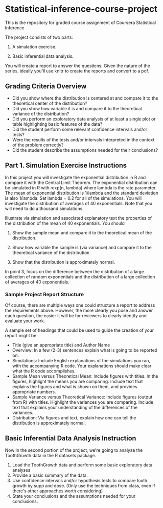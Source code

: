 # Statistical-inference-course-project
This is the repository for graded course assignment of Coursera Statistical Inference

The project consists of two parts:

1. A simulation exercise.

2. Basic inferential data analysis.

You will create a report to answer the questions. Given the nature of the series, ideally you'll use knitr to create the reports and convert to a pdf. 

## Grading Criteria Overview
- Did you show where the distribution is centered at and compare it to the theoretical center of the distribution?
- Did you show how variable it is and compare it to the theoretical variance of the distribution?
- Did you perform an exploratory data analysis of at least a single plot or table highlighting basic features of the data?
- Did the student perform some relevant confidence intervals and/or tests?
- Were the results of the tests and/or intervals interpreted in the context of the problem correctly?
- Did the student describe the assumptions needed for their conclusions?

## Part 1.  Simulation Exercise Instructions
In this project you will investigate the exponential distribution in R and compare it with the Central Limit Theorem. The exponential distribution can be simulated in R with rexp(n, lambda) where lambda is the rate parameter. The mean of exponential distribution is 1/lambda and the standard deviation is also 1/lambda. Set lambda = 0.2 for all of the simulations. You will investigate the distribution of averages of 40 exponentials. Note that you will need to do a thousand simulations.

Illustrate via simulation and associated explanatory text the properties of the distribution of the mean of 40 exponentials. You should

1. Show the sample mean and compare it to the theoretical mean of the distribution.

2. Show how variable the sample is (via variance) and compare it to the theoretical variance of the distribution.

3. Show that the distribution is approximately normal.

In point 3, focus on the difference between the distribution of a large collection of random exponentials and the distribution of a large collection of averages of 40 exponentials.

### Sample Project Report Structure

Of course, there are multiple ways one could structure a report to address the requirements above. However, the more clearly you pose and answer each question, the easier it will be for reviewers to clearly identify and evaluate your work.

A sample set of headings that could be used to guide the creation of your report might be:

- Title (give an appropriate title) and Author Name
- Overview: In a few (2-3) sentences explain what is going to be reported on.
- Simulations: Include English explanations of the simulations you ran, with the accompanying R code. Your explanations should make clear what the R code accomplishes.
- Sample Mean versus Theoretical Mean: Include figures with titles. In the figures, highlight the means you are comparing. Include text that explains the figures and what is shown on them, and provides appropriate numbers.
- Sample Variance versus Theoretical Variance: Include figures (output from R) with titles. Highlight the variances you are comparing. Include text that explains your understanding of the differences of the variances.
- Distribution: Via figures and text, explain how one can tell the distribution is approximately normal.

## Basic Inferential Data Analysis Instruction
Now in the second portion of the project, we're going to analyze the ToothGrowth data in the R datasets package.

1. Load the ToothGrowth data and perform some basic exploratory data analyses
2. Provide a basic summary of the data.
3. Use confidence intervals and/or hypothesis tests to compare tooth growth by supp and dose. (Only use the techniques from class, even if there's other approaches worth considering)
4. State your conclusions and the assumptions needed for your conclusions.
